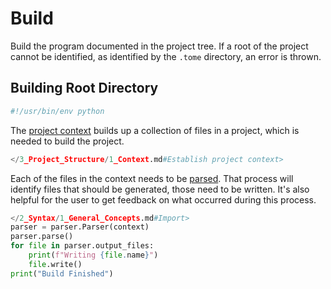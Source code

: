 # Build

Build the program documented in the project tree. If a root of the project cannot be identified, as identified by the `.tome` directory, an error is thrown.

## Building Root Directory

[/build/bin/commands/build]: f+x
```python
#!/usr/bin/env python
```

The [project context](/3_Project_Structure/1_Context.md) builds up a collection of files in a project, which is needed to build the project.

[/build/bin/commands/build]: f+x
```python
</3_Project_Structure/1_Context.md#Establish project context>
```

Each of the files in the context needs to be [parsed](/2_Syntax). That process will identify files that should be generated, those need to be written. It's also helpful for the user to get feedback on what occurred during this process.

[/build/bin/commands/build]: f+x
```python
</2_Syntax/1_General_Concepts.md#Import>
parser = parser.Parser(context)
parser.parse()
for file in parser.output_files:
    print(f"Writing {file.name}")
    file.write()
print("Build Finished")
```
